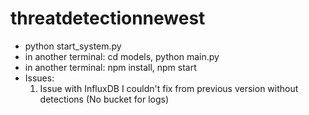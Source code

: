 # threatdetectionnewest
- python start_system.py
- in another terminal: cd models, python main.py 
- in another terminal: npm install, npm start
- Issues:
  1. Issue with InfluxDB I couldn't fix from previous version without detections (No bucket for logs) 
